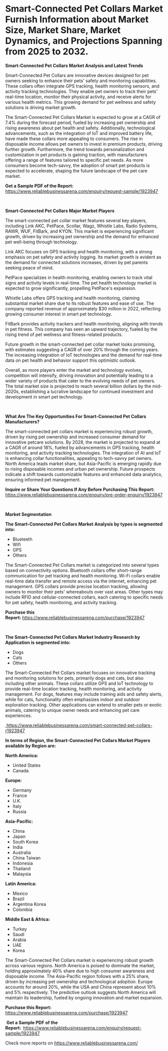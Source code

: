 <p><h1>Smart-Connected Pet Collars Market Furnish Information about Market Size, Market Share, Market Dynamics, and Projections Spanning from 2025 to 2032.</h1></p><p><strong>Smart-Connected Pet Collars Market Analysis and Latest Trends</strong></p>
<p><p>Smart-Connected Pet Collars are innovative devices designed for pet owners seeking to enhance their pets' safety and monitoring capabilities. These collars often integrate GPS tracking, health monitoring sensors, and activity tracking technologies. They enable pet owners to track their pets' real-time location, monitor their physical activity, and receive alerts for various health metrics. This growing demand for pet wellness and safety solutions is driving market growth.</p><p>The Smart-Connected Pet Collars Market is expected to grow at a CAGR of 7.4% during the forecast period, fueled by increasing pet ownership and rising awareness about pet health and safety. Additionally, technological advancements, such as the integration of IoT and improved battery life, have made these collars more appealing to consumers. The rise in disposable income allows pet owners to invest in premium products, driving further growth. Furthermore, the trend towards personalization and customization in pet products is gaining traction, with manufacturers offering a range of features tailored to specific pet needs. As more consumers become tech-savvy, the adoption of smart pet products is expected to accelerate, shaping the future landscape of the pet care market.</p></p>
<p><strong>Get a Sample PDF of the Report:&nbsp;</strong> <a href="https://www.reliablebusinessarena.com/enquiry/request-sample/1923947?utm_campaign=3261&utm_medium=2&utm_source=Github&utm_content=ia&utm_term=28032025&utm_id=smart-connected-pet-collars">https://www.reliablebusinessarena.com/enquiry/request-sample/1923947</a></p>
<p>&nbsp;</p>
<p><strong>Smart-Connected Pet Collars Major Market Players</strong></p>
<p><p>The smart-connected pet collar market features several key players, including Link AKC, PetPace, Scollar, Wagz, Whistle Labs, Radio Systems, RAWR, WUF, FitBark, and KYON. This market is experiencing significant growth, driven by increasing pet ownership and the demand for enhanced pet well-being through technology.</p><p>Link AKC focuses on GPS tracking and health monitoring, with a strong emphasis on pet safety and activity logging. Its market growth is evident as the demand for connected solutions increases, driven by pet parents seeking peace of mind.</p><p>PetPace specializes in health monitoring, enabling owners to track vital signs and activity levels in real-time. The pet health technology market is expected to grow significantly, propelling PetPace's expansion.</p><p>Whistle Labs offers GPS tracking and health monitoring, claiming substantial market share due to its robust features and ease of use. The company reported revenue of approximately $30 million in 2022, reflecting growing consumer interest in smart pet technology.</p><p>FitBark provides activity trackers and health monitoring, aligning with trends in pet fitness. This company has seen an upward trajectory, fueled by the rising trend of pet wellness and fitness-related products.</p><p>Future growth in the smart-connected pet collar market looks promising, with estimates suggesting a CAGR of over 20% through the coming years. The increasing integration of IoT technologies and the demand for real-time data on pet health and behavior support this optimistic outlook.</p><p>Overall, as more players enter the market and technology evolves, competition will intensify, driving innovation and potentially leading to a wider variety of products that cater to the evolving needs of pet owners. The total market size is projected to reach several billion dollars by the mid-2020s, establishing a lucrative landscape for continued investment and development in smart pet technology.</p></p>
<p>&nbsp;</p>
<p><strong>What Are The Key Opportunities For Smart-Connected Pet Collars Manufacturers?</strong></p>
<p><p>The smart-connected pet collars market is experiencing robust growth, driven by rising pet ownership and increased consumer demand for innovative petcare solutions. By 2028, the market is projected to expand at a CAGR of around 18%, fueled by advancements in GPS tracking, health monitoring, and activity tracking technologies. The integration of AI and IoT is enhancing collar functionalities, appealing to tech-savvy pet owners. North America leads market share, but Asia-Pacific is emerging rapidly due to rising disposable incomes and urban pet ownership. Future prospects indicate a shift towards customizable features and enhanced data analytics, ensuring informed pet management.</p></p>
<p><strong>Inquire or Share Your Questions If Any Before Purchasing This Report:</strong> <a href="https://www.reliablebusinessarena.com/enquiry/pre-order-enquiry/1923947?utm_campaign=3261&utm_medium=2&utm_source=Github&utm_content=ia&utm_term=28032025&utm_id=smart-connected-pet-collars">https://www.reliablebusinessarena.com/enquiry/pre-order-enquiry/1923947</a></p>
<p>&nbsp;</p>
<p><strong>Market Segmentation</strong></p>
<p><strong>The Smart-Connected Pet Collars Market Analysis by types is segmented into:</strong></p>
<p><ul><li>Blueteeth</li><li>Wifi</li><li>GPS</li><li>Others</li></ul></p>
<p><p>The Smart-Connected Pet Collars market is categorized into several types based on connectivity options. Bluetooth collars offer short-range communication for pet tracking and health monitoring. Wi-Fi collars enable real-time data transfer and remote access via the internet, enhancing pet management. GPS collars provide precise location tracking, allowing owners to monitor their pets' whereabouts over vast areas. Other types may include RFID and cellular-connected collars, each catering to specific needs for pet safety, health monitoring, and activity tracking.</p></p>
<p><strong>Purchase this Report:&nbsp;</strong><a href="https://www.reliablebusinessarena.com/purchase/1923947?utm_campaign=3261&utm_medium=2&utm_source=Github&utm_content=ia&utm_term=28032025&utm_id=smart-connected-pet-collars">https://www.reliablebusinessarena.com/purchase/1923947</a></p>
<p>&nbsp;</p>
<p><strong>The Smart-Connected Pet Collars Market Industry Research by Application is segmented into:</strong></p>
<p><ul><li>Dogs</li><li>Cats</li><li>Others</li></ul></p>
<p><p>The Smart-Connected Pet Collars market focuses on innovative tracking and monitoring solutions for pets, primarily dogs and cats, but also including other animals. These collars utilize GPS and IoT technology to provide real-time location tracking, health monitoring, and activity management. For dogs, features may include training aids and safety alerts, while for cats, functionality often emphasizes indoor and outdoor exploration tracking. Other applications can extend to smaller pets or exotic animals, catering to unique owner needs and enhancing pet care experiences.</p></p>
<p><a href="https://www.reliablebusinessarena.com/smart-connected-pet-collars-r1923947?utm_campaign=3261&utm_medium=2&utm_source=Github&utm_content=ia&utm_term=28032025&utm_id=smart-connected-pet-collars">&nbsp;https://www.reliablebusinessarena.com/smart-connected-pet-collars-r1923947</a></p>
<p><strong>In terms of Region, the Smart-Connected Pet Collars Market Players available by Region are:</strong></p>
<p>
    <p> <strong> North America: </strong>
        <ul>
            <li>United States</li>
            <li>Canada</li>
        </ul>
        </p> 
    <p> <strong> Europe: </strong>
        <ul>
            <li>Germany</li>
            <li>France</li>
            <li>U.K.</li>
            <li>Italy</li>
            <li>Russia</li>
        </ul>
        </p> 
    <p> <strong> Asia-Pacific: </strong>
        <ul>
            <li>China</li>
            <li>Japan</li>
            <li>South Korea</li>
            <li>India</li>
            <li>Australia</li>
            <li>China Taiwan</li>
            <li>Indonesia</li>
            <li>Thailand</li>
            <li>Malaysia</li>
        </ul>
        </p> 
    <p> <strong> Latin America: </strong>
        <ul>
            <li>Mexico</li>
            <li>Brazil</li>
            <li>Argentina Korea</li>
            <li>Colombia</li>
        </ul>
        </p> 
    <p> <strong> Middle East & Africa: </strong>
        <ul>
            <li>Turkey</li>
            <li>Saudi</li>
            <li>Arabia</li>
            <li>UAE</li>
            <li>Korea</li>
        </ul>
    </p>
    </p>
<p><p>The Smart-Connected Pet Collars market is experiencing robust growth across various regions. North America is poised to dominate the market, holding approximately 40% share due to high consumer awareness and disposable income. The Asia-Pacific region follows with a 25% share, driven by increasing pet ownership and technological adoption. Europe accounts for around 20%, while the USA and China represent about 10% and 5% respectively. The predictive outlook suggests North America will maintain its leadership, fueled by ongoing innovation and market expansion.</p></p>
<p><strong>Purchase this Report: </strong><a href="https://www.reliablebusinessarena.com/purchase/1923947?utm_campaign=3261&utm_medium=2&utm_source=Github&utm_content=ia&utm_term=28032025&utm_id=smart-connected-pet-collars">https://www.reliablebusinessarena.com/purchase/1923947</a></p>
<p>&nbsp;<strong>Get a Sample PDF of the Report:&nbsp;&nbsp;</strong><a href="https://www.reliablebusinessarena.com/enquiry/request-sample/1923947?utm_campaign=3261&utm_medium=2&utm_source=Github&utm_content=ia&utm_term=28032025&utm_id=smart-connected-pet-collars">https://www.reliablebusinessarena.com/enquiry/request-sample/1923947</a></p>
<p><strong></strong></p>
<p>Check more reports on <a href="https://www.reliablebusinessarena.com/?utm_campaign=3261&utm_medium=2&utm_source=Github&utm_content=ia&utm_term=28032025&utm_id=smart-connected-pet-collars">https://www.reliablebusinessarena.com/</a></p>